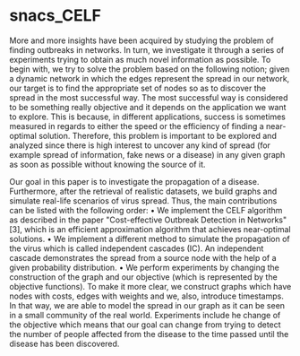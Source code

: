 # snacs_CELF
More and more insights have been acquired by studying the problem of finding outbreaks in networks. In turn, we investigate it through a series of experiments trying to obtain as much novel information as possible. To begin with, we try to solve the problem based on the following notion; given a dynamic network in which the edges represent the spread in our network, our target is to find the appropriate set of nodes so as to discover the spread in the most successful way. The most successful way is considered to be something really objective and it depends on the application we want to explore. This is because, in different applications, success is sometimes measured in regards to either the speed or the efficiency of finding a near-optimal solution. Therefore, this problem is important to be explored and analyzed since there is high interest to uncover any kind of spread (for example spread of information, fake news or a disease) in any given graph as soon as possible without knowing the source of it. 

Our goal in this paper is to investigate the propagation of a disease. Furthermore, after the retrieval of realistic datasets, we build graphs and simulate real-life scenarios of virus spread. Thus, the main contributions can be listed with the following order:
• We implement the CELF algorithm as described in the paper "Cost-effective Outbreak Detection in Networks" [3], which is an efficient approximation algorithm that achieves near-optimal solutions.
• We implement a different method to simulate the propagation of the virus which is called independent cascades (IC). An independent cascade demonstrates the spread from a source node with the help of a given probability distribution.
• We perform experiments by changing the construction of the graph and our objective (which is represented by the objective functions). To make it more clear, we construct graphs which have nodes with costs, edges with weights and we, also, introduce timestamps. In that way, we are able to model the spread in our graph as it can be seen in a small community of the real world. Experiments include he change of the objective which means that our goal can change from trying to detect the number of people affected from the disease to the time passed until the disease has been discovered.
